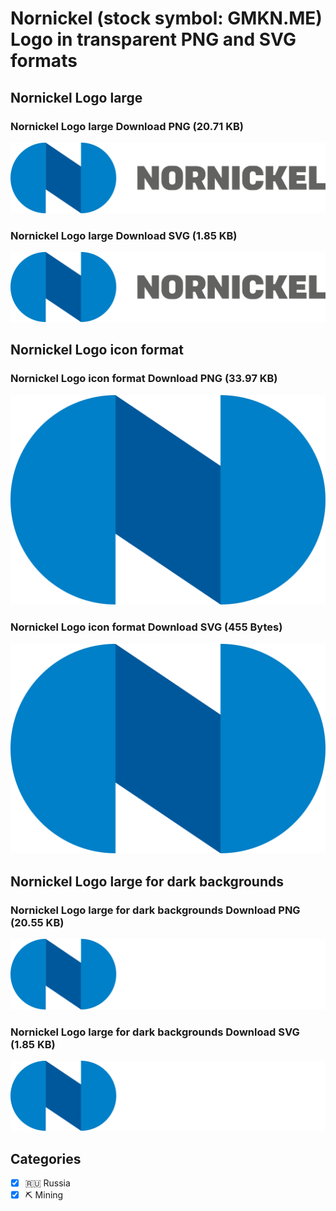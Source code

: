 # Nornickel (stock symbol: GMKN.ME) Logo in transparent PNG and SVG formats

## Nornickel Logo large

### Nornickel Logo large Download PNG (20.71 KB)

![Nornickel Logo large Download PNG (20.71 KB)](/img/orig/GMKN.ME_BIG-bfd9ba07.png)

### Nornickel Logo large Download SVG (1.85 KB)

![Nornickel Logo large Download SVG (1.85 KB)](/img/orig/GMKN.ME_BIG-6ee78612.svg)

## Nornickel Logo icon format

### Nornickel Logo icon format Download PNG (33.97 KB)

![Nornickel Logo icon format Download PNG (33.97 KB)](/img/orig/GMKN.ME-4b392c20.png)

### Nornickel Logo icon format Download SVG (455 Bytes)

![Nornickel Logo icon format Download SVG (455 Bytes)](/img/orig/GMKN.ME-ff3c034d.svg)

## Nornickel Logo large for dark backgrounds

### Nornickel Logo large for dark backgrounds Download PNG (20.55 KB)

![Nornickel Logo large for dark backgrounds Download PNG (20.55 KB)](/img/orig/GMKN.ME_BIG.D-e4af2457.png)

### Nornickel Logo large for dark backgrounds Download SVG (1.85 KB)

![Nornickel Logo large for dark backgrounds Download SVG (1.85 KB)](/img/orig/GMKN.ME_BIG.D-3240da49.svg)



## Categories
- [x] 🇷🇺 Russia
- [x] ⛏️ Mining
